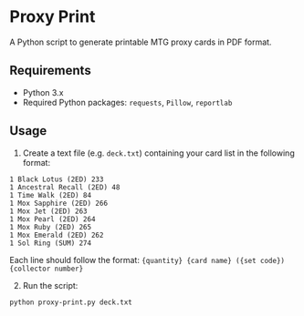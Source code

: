 # Proxy Print

A Python script to generate printable MTG proxy cards in PDF format.

## Requirements

- Python 3.x
- Required Python packages: `requests`, `Pillow`, `reportlab`

## Usage

1. Create a text file (e.g. `deck.txt`) containing your card list in the following format:

```
1 Black Lotus (2ED) 233
1 Ancestral Recall (2ED) 48
1 Time Walk (2ED) 84
1 Mox Sapphire (2ED) 266
1 Mox Jet (2ED) 263
1 Mox Pearl (2ED) 264
1 Mox Ruby (2ED) 265
1 Mox Emerald (2ED) 262
1 Sol Ring (SUM) 274
```

Each line should follow the format: `{quantity} {card name} ({set code}) {collector number}`

2. Run the script:

```bash
python proxy-print.py deck.txt